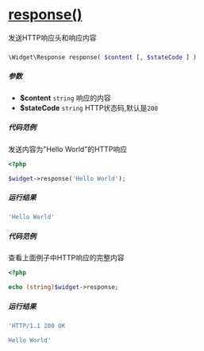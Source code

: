 [response()](http://twinh.github.io/widget/api/response)
========================================================

发送HTTP响应头和响应内容

### 
```php
\Widget\Response response( $content [, $stateCode ] )
```

##### 参数
* **$content** `string` 响应的内容
* **$stateCode** `string` HTTP状态码,默认是`200`

##### 代码范例
发送内容为"Hello World"的HTTP响应
```php
<?php

$widget->response('Hello World');
```
##### 运行结果
```php
'Hello World'
```
##### 代码范例
查看上面例子中HTTP响应的完整内容
```php
<?php

echo (string)$widget->response;
```
##### 运行结果
```php
'HTTP/1.1 200 OK

Hello World'
```
